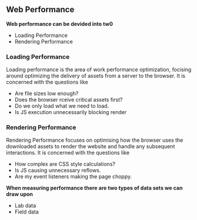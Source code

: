 ## Web Performance

**Web performance can be devided into tw0**

- Loading Performance
- Rendering Performance

### Loading Performance

Loading performance is the area of work performance optimization, focising around optimizing the delivery of assets from a server to the browser. It is concerned with the questions like

- Are file sizes low enough?
- Does the browser rceive critical assets first?
- Do we only load what we need to load.
- Is JS execution unnecessarily blocking render

### Rendering Performance

Rendering Performance focuses on optimising how the browser uses the downloaded assets to render the website and handle any subsequent interactions. It is concerned with the questions like

- How complex are CSS style calculations?
- Is JS causing unnecessary reflows.
- Are my event listeners making the page choppy.

**When measuring performance there are two types of data sets we can draw upon**

- Lab data
- Field data
